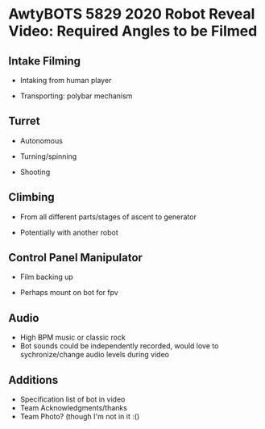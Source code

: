# AwtyBOTS 5829 2020 Robot Reveal Video: Required Angles to be Filmed 

## Intake Filming

- Intaking from human player

- Transporting: polybar mechanism

## Turret 

- Autonomous

- Turning/spinning

- Shooting

## Climbing 

- From all different parts/stages of ascent to generator

- Potentially with another robot

## Control Panel Manipulator 

- Film backing up

- Perhaps mount on bot for fpv

## Audio
- High BPM music or classic rock
- Bot sounds could be independently recorded, would love to sychronize/change audio levels during video

## Additions
- Specification list of bot in video
- Team Acknowledgments/thanks
- Team Photo? (though I'm not in it :()

